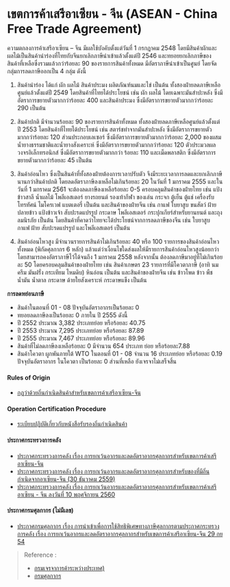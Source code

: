 
เขตการค้าเสรีอาเซียน - จีน (ASEAN - China Free Trade Agreement)
===

ความตกลงการค้าเสรีอาเซียน – จีน มีผลใช้บังคับตั้งแต่วันที่ 1 กรกฎาคม 2548 โดยมีสินค้าผักและผลไม้เป็นสินค้านำร่องที่ไทยกับจีนยกเลิกภาษีนำเข้าแล้วตั้งแต่ปี 2546 และทยอยยกเลิกภาษีของสินค้าที่เหลือซึ่งรวมแล้วกว่าร้อยละ 90 ของรายการสินค้าทั้งหมด มีอัตราภาษีนำเข้าเป็นศูนย์ โดยจัดกลุ่มการลดภาษีออกเป็น 4 กลุ่ม ดังนี้

1. สินค้านำร่อง ได้แก่ ผัก ผลไม้ สินค้าประมง ผลิตภัณฑ์นมและไข่ เป็นต้น ทั้งสองฝ่ายลดภาษีเหลือศูนย์แล้วตั้งแต่ปี 2549 โดยสินค้าที่ไทยได้ประโยชน์ เช่น ผัก ผลไม้ โดยเฉพาะมันสำปะหลัง ซึ่งมีอัตราการขยายตัวมากกว่าร้อยละ 400 และสินค้าประมง ซึ่งมีอัตราการขยายตัวมากกว่าร้อยละ 290 เป็นต้น

2. สินค้าปกติ มีจำนวนร้อยละ 90 ของรายการสินค้าทั้งหมด ทั้งสองฝ่ายลดภาษีเหลือศูนย์แล้วตั้งแต่ ปี 2553 โดยสินค้าที่ไทยได้ประโยชน์ เช่น สตาร์ชทำจากมันสำปะหลัง ซึ่งมีอัตราการขยายตัวมากกว่าร้อยละ 120 ส่วนประกอบเลเซอร์ ซึ่งมีอัตราการขยายตัวมากกว่าร้อยละ 2,000 ของผสมน้ำยางธรรมชาติและน้ำยางสังเคราะห์ ซึ่งมีอัตราการขยายตัวมากกว่าร้อยละ 120 ตัวประมวลผลวงจรอิเล็กทรอนิกส์ ซึ่งมีอัตราการขยายตัวมากกว่า ร้อยละ 110 และเม็ดพลาสติก ซึ่งมีอัตราการขยายตัวมากกว่าร้อยละ 45 เป็นต้น

3. สินค้าอ่อนไหว ซึ่งเป็นสินค้าที่ทั้งสองฝ่ายต้องการเวลาปรับตัว จึงมีระยะเวลาการลดและยกเลิกภาษีนานกว่าสินค้าปกติ โดยลดอัตราภาษีลงเหลือไม่เกินร้อยละ 20 ในวันที่ 1 มกราคม 2555 และในวันที่ 1 มกราคม 2561 จะต้องลดภาษีลงเหลือร้อยละ 0-5 ครอบคลุมสินค้าของฝ่ายไทย เช่น แป้งข้าวสาลี น้ำผลไม้ โพลีเอสเตอร์ ยางรถยนต์ รองเท้ากีฬา ของเล่น กระจก ตู้เย็น ตู้แช่ เครื่องรับโทรทัศน์ ไมโครเวฟ แบตเตอรี่ เป็นต้น และสินค้าของฝ่ายจีน เช่น กาแฟ ใบยาสูบ ขนสัตว์ ฝ้าย ปลายข้าว แป้งข้าวเจ้า สับปะรดแปรรูป กระดาษ โพลีเอสเตอร์ กระปุกเกียร์สำหรับยานยนต์ และถุงลมนิรภัย เป็นต้น โดยสินค้าที่คาดว่าไทยจะได้ประโยชน์จากการลดภาษีของจีน เช่น ใบยาสูบ กาแฟ ฝ้าย สับปะรดแปรรูป และโพลีเอสเตอร์ เป็นต้น

4. สินค้าอ่อนไหวสูง มีจำนวนรายการสินค้าไม่เกินร้อยละ 40 หรือ 100 รายการของสินค้าอ่อนไหวทั้งหมด (พิกัดศุลกากร 6 หลัก) แล้วแต่ว่าเงื่อนไขใดส่งผลให้มีรายการสินค้าอ่อนไหวสูงน้อยกว่า โดยสามารถคงอัตราภาษีไว้ได้จนถึง 1 มกราคม 2558 หลังจากนั้น ต้องลดภาษีมาอยู่ที่ไม่เกินร้อยละ 50 โดยครอบคลุมสินค้าของฝ่ายไทย เช่น สินค้าเกษตร 23 รายการที่มีโควตาภาษี (อาทิ นม ครีม มันฝรั่ง กระเทียม ไหมดิบ) หินอ่อน เป็นต้น และสินค้าของฝ่ายจีน เช่น ข้าวโพด ข้าว พืชน้ำมัน น้ำตาล กระดาษ ด้ายใยสังเคราะห์ กระดาษแข็ง เป็นต้น

**การลดหย่อนภาษี**
- สินค้าในตอนที่ 01 - 08 ปัจจุบันอัตราอากรเป็นร้อยละ 0
- ทยอยลดภาษีลงเป็นร้อยละ 0 ภายใน ปี 2555 ดังนี้
- ปี 2552 ประมาณ 3,382 ประเภทย่อย หรือร้อยละ 40.75
- ปี 2553 ประมาณ 7,295 ประเภทย่อย หรือร้อยละ 87.89
- ปี 2555 ประมาณ 7,467 ประเภทย่อย หรือร้อยละ 89.96
- สินค้าที่ไม่ลดภาษีลงเหลือร้อยละ 0 มีจำนวน 654 ประเภท ย่อย หรือร้อยละ7.88
- สินค้าโควตา ผูกพันภายใต้ WTO ในตอนที่ 01 - 08 จำนวน 16 ประเภทย่อย หรือร้อยละ 0.19 ปัจจุบันอัตราอากร ในโควตา เป็นร้อยละ 0 ส่วนที่เหลือ ยังเจรจาไม่เสร็จสิ้น

#### Rules of Origin

-   [กฎว่าด้วยถิ่นกำเนิดสินค้าสำหรับเขตการค้าเสรีอาเซียน-จีน](http://www.customs.go.th/cont_strc_download.php?lang=th&current_id=14232a32414b505f48464b4b)

#### Operation Certification Procedure

-   [ระเบียบปฏิบัติเกี่ยวกับหนังสือรับรองถิ่นกำเนิดสินค้า](http://www.customs.go.th/cont_strc_download.php?lang=th&current_id=14232a32414b505f48464b4c)

#### ประกาศกระทรวงการคลัง

-   [ประกาศกระทรวงการคลัง เรื่อง การยกเว้นอากรและลดอัตราอากรศุลกากรสำหรับเขตการค้าเสรีอาเซียน-จีน](http://www.customs.go.th/cont_strc_download.php?lang=th&current_id=14232a32414b505f48464b4d)
-   [ประกาศกระทรวงการคลัง เรื่อง การยกเว้นอากรและลดอัตราอากรศุลกากรสำหรับของที่มีถิ่นกำเนิดจากอาเซียน-จีน (30 ธันวาคม 2559)](http://www.customs.go.th/cont_strc_download.php?lang=th&current_id=142231324149505f46464b4a464b4c)
-   [ประกาศกระทรวงการคลัง เรื่อง การยกเว้นอากรและลดอัตราอากรศุลกากรสำหรับเขตการค้าเสรีอาเซียน - จีน ลงวันที่ 10 พฤศจิกายน 2560](http://www.customs.go.th/cont_strc_download.php?lang=th&current_id=14223132414c505e4f464b46464b4a)

#### ประกาศกรมศุลกากร (ไม่มีเลข)

-   [ประกาศกรมศุลกากร เรื่อง การนำเข้าเพื่อการใช้สิทธิพิเศษทางภาษีศุลกากรตามประกาศกระทรวงการคลัง เรื่อง การยกเว้นอากรและลดอัตราอากรศุลกากรสำหรับเขตการค้าเสรีอาเซียน-จีน 29 กย 54](http://www.customs.go.th/cont_strc_download.php?lang=th&current_id=142231324147505f49464b4a464b49)

> Reference : 
>- [กรมเจรจาการค้าระหว่างประเทศ)](http://www.thaifta.com/ThaiFTA/Home/FTAbyCountry/tabid/53/ctl/detail/id/4/mid/480/usemastercontainer/true/Default.aspx)
>- [กรมศุลกากร](http://www.customs.go.th/cont_strc_simple_net_with_download.php?ini_content=usage_fta_and_wto_01_03&ini_menu=menu_interest_and_law_160421_01&left_menu=menu_fta_and_wto)


<!--stackedit_data:
eyJoaXN0b3J5IjpbMTc3NDQ1NzU4OCwtMTU2MjI2OTIyN119
-->